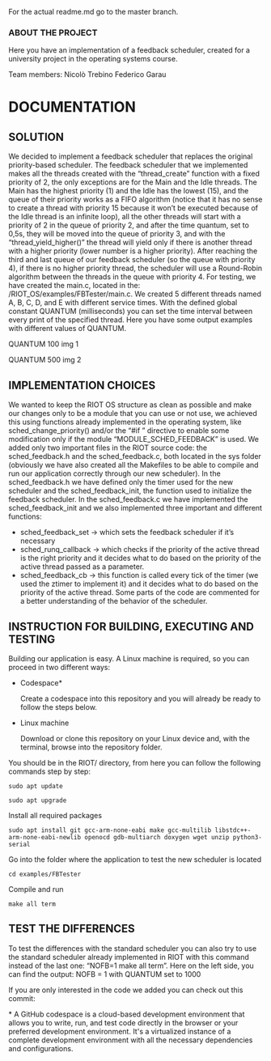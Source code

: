 For the actual readme.md go to the master branch.

### ABOUT THE PROJECT
Here you have an implementation of a feedback scheduler, created for a university project in the operating systems course.

Team members: 
Nicolò Trebino
Federico Garau

# DOCUMENTATION
## SOLUTION
We decided to implement a feedback scheduler that replaces the original priority-based scheduler. The feedback scheduler that we implemented makes all the threads created with the “thread_create” function with a fixed priority of 2, the only exceptions are for the Main and the Idle threads. The Main has the highest priority (1) and the Idle has the lowest (15), and the queue of their priority works as a FIFO algorithm (notice that it has no sense to create a thread with priority 15 because it won’t be executed because of the Idle thread is an infinite loop), all the other threads will start with a priority of 2 in the queue of priority 2, and after the time quantum, set to 0,5s, they will be moved into the queue of priority 3, and with the “thread_yield_higher()” the thread will yield only if there is another thread with a higher priority (lower number is a higher priority). After reaching the third and last queue of our feedback scheduler (so the queue with priority 4), if there is no higher priority thread, the scheduler will use a Round-Robin algorithm between the threads in the queue with priority 4. For testing, we have created the main.c, located in the: /RIOT_OS/examples/FBTester/main.c.
We created 5 different threads named A, B, C, D, and E with different service times.
With the defined global constant QUANTUM (milliseconds) you can set the time interval between every print of the specified thread.
Here you have some output examples with different values of QUANTUM.

QUANTUM 100
img 1

QUANTUM 500
img 2

## IMPLEMENTATION CHOICES
We wanted to keep the RIOT OS structure as clean as possible and make our changes only to be a module that you can use or not use, we achieved this using functions already implemented in the operating system, like sched_change_priority() and/or the “#if ” directive to enable some modification only if the module “MODULE_SCHED_FEEDBACK” is used. We added only two important files in the RIOT source code: the sched_feedback.h and the sched_feedback.c, both located in the sys folder (obviously we have also created all the Makefiles to be able to compile and run our application correctly through our new scheduler). In the sched_feedback.h we have defined only the timer used for the new scheduler and the sched_feedback_init, the function used to initialize the feedback scheduler.
In the sched_feedback.c we have implemented the sched_feedback_init and we also implemented three important and different functions:
- sched_feedback_set → which sets the feedback scheduler if it’s necessary
- sched_runq_callback → which checks if the priority of the active thread is the right
priority and it decides what to do based on the priority of the active thread passed as
a parameter.
- sched_feedback_cb → this function is called every tick of the timer (we used the ztimer to implement it) and it decides what to do based on the priority of the active thread.
Some parts of the code are commented for a better understanding of the behavior of the scheduler.

## INSTRUCTION FOR BUILDING, EXECUTING AND TESTING
Building our application is easy. 
A Linux machine is required, so you can proceed in two different ways:
- Codespace*

  Create a codespace into this repository and you will already be ready to follow the steps below.
- Linux machine

  Download or clone this repository on your Linux device and, with the terminal, browse into the repository folder.

You should be in the RIOT/ directory, from here you can follow the following commands step by step:

```console
sudo apt update
```

```console
sudo apt upgrade
```

Install all required packages
```console
sudo apt install git gcc-arm-none-eabi make gcc-multilib libstdc++-arm-none-eabi-newlib openocd gdb-multiarch doxygen wget unzip python3-serial
```

Go into the folder where the application to test the new scheduler is located
```console
cd examples/FBTester
```

Compile and run
```console
make all term
```

## TEST THE DIFFERENCES
To test the differences with the standard scheduler you can also try to use the standard scheduler already implemented in RIOT with this command instead of the last one:
“NOFB=1 make all term”.
Here on the left side, you can find the output: NOFB = 1 with QUANTUM set to 1000

If you are only interested in the code we added you can check out this commit:


\* A GitHub codespace is a cloud-based development environment that allows you to write, run, and test code directly in the browser or your preferred development environment. It's a virtualized instance of a complete development environment with all the necessary dependencies and configurations.
